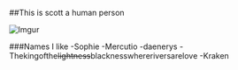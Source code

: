 ##This is scott a human person

![Imgur](http://i.imgur.com/a0mJsX7.png "Poor Brasil")

###Names I like
  -Sophie
  -Mercutio
  -daenerys
  -Thekingofthe~~lightness~~blacknesswhereriversarelove
  -Kraken
